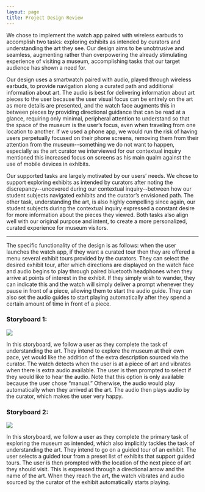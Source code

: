 ```yaml
---
layout: page
title: Project Design Review
---
```


We chose to implement the watch app paired with wireless earbuds to accomplish two tasks: exploring exhibits as intended by curators and understanding the art they see.  Our design aims to be unobtrusive and seamless, augmenting rather than overpowering the already stimulating experience of visiting a museum, accomplishing tasks that our target audience has shown a need for.

Our design uses a smartwatch paired with audio, played through wireless earbuds, to provide navigation along a curated path and additional information about art.  The audio is best for delivering information about art pieces to the user because the user visual focus can be entirely on the art as more details are presented, and the watch face augments this in between pieces by providing directional guidance that can be read at a glance, requiring only minimal, peripheral attention to understand so that the space of the museum is the user’s focus, even when traveling from one location to another.  If we used a phone app, we would run the risk of having users perpetually focused on their phone screens, removing them from their attention from the museum--something we do not want to happen, especially as the art curator we interviewed for our contextual inquiry mentioned this increased focus on screens as his main qualm against the use of mobile devices in exhibits.  

Our supported tasks are largely motivated by our users’ needs.  We chose to support exploring exhibits as intended by curators after noting the discrepancy--uncovered during our contextual inquiry--between how our student subjects navigated exhibits and the curator’s envisioned path.   The other task, understanding the art, is also highly compelling since again, our student subjects during the contextual inquiry expressed a constant desire for more information about the pieces they viewed.  Both tasks also align well with our original purpose and intent, to create a more personalized, curated experience for museum visitors.  

----------

The specific functionality of the design is as follows: when the user launches the watch app, if they want a curated tour then they are offered a menu several exhibit tours provided by the curators. They can select the desired exhibit tour, after which directions are displayed on the watch face and audio begins to play through paired bluetooth headphones when they arrive at points of interest in the exhibit.  If they simply wish to wander, they can indicate this and the watch will simply deliver a prompt whenever they pause in front of a piece, allowing them to start the audio guide.  They can also set the audio guides to start playing automatically after they spend a certain amount of time in front of a piece.

### Storyboard 1:

![](https://krtejeda.github.io/PersonalCuraTour/img/storyboard1.jpg)	

In this storyboard, we follow a user as they complete the task of understanding the art. They intend to explore the museum at their own pace, yet would like the addition of the extra description sourced via the curator. The watch detects when the user is at a piece of art and vibrates when there is extra audio available. The user is then prompted to select if they would like to hear the audio. Note that this option is only available because the user chose “manual.” Otherwise, the audio would play automatically when they arrived at the art. The audio then plays audio by the curator, which makes the user very happy.


### Storyboard 2:

![](https://krtejeda.github.io/PersonalCuraTour/img/storyboard2.jpg)	

In this storyboard, we follow a user as they complete the primary task of exploring the museum as intended, which also implicitly tackles the task of understanding the art. They intend to go on a guided tour of an exhibit. The user selects a guided tour from a preset list of exhibits that support guided tours. The user is then prompted with the location of the next piece of art they should visit. This is expressed through a directional arrow and the name of the art. When they reach the art, the watch vibrates and audio sourced by the curator of the exhibit automatically starts playing. 
